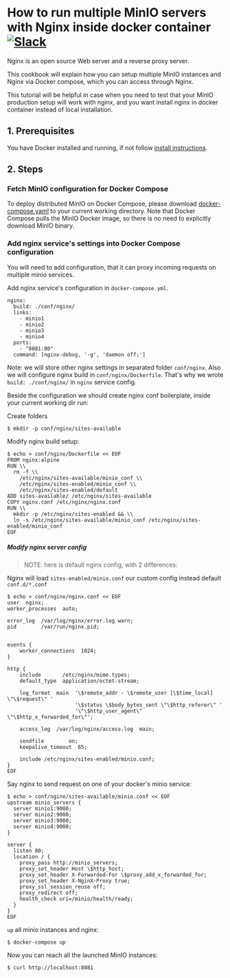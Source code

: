 # How to run multiple MinIO servers with Nginx inside docker container [![Slack](https://slack.min.io/slack?type=svg)](https://slack.min.io)

Nginx is an open source Web server and a reverse proxy server.

This cookbook will explain how you can setup multiple MinIO instances and Nginx via Docker compose, which you can access through Nginx.

This tutorial will be helpful in case when you need to test that your MinIO production setup will work with nginx, and you want install nginx in docker container instead of local installation.

## 1. Prerequisites

You have Docker installed and running, if not follow [install instructions](https://docs.docker.com/engine/installation/ubuntulinux/).

## 2. Steps

### Fetch MinIO configuration for Docker Compose
To deploy distributed MinIO on Docker Compose, please download [docker-compose.yaml](https://github.com/minio/minio/blob/master/docs/orchestration/docker-compose/docker-compose.yaml?raw=true) to your current working directory. Note that Docker Compose pulls the MinIO Docker image, so there is no need to explicitly download MinIO binary.

### Add nginx service's settings into Docker Compose configuration
You will need to add configuration, that it can proxy incoming requests on multiple minio services.

Add nginx service's configuration in `docker-compose.yml`.
```
nginx:
  build: ./conf/nginx/
  links:
    - minio1
    - minio2
    - minio3
    - minio4
  ports:
    - "8081:80"
  command: [nginx-debug, '-g', 'daemon off;']
```

Note: we will store other nginx settings in separated folder `conf/nginx`. Also we will configure nginx build in `conf/nginx/Dockerfile`. That's why we wrote `build: ./conf/nginx/` in `nginx` service config.

Beside the configuration we should create nginx conf boilerplate, inside your current working dir run:

Create folders
```
$ mkdir -p conf/nginx/sites-available
```

Modify nginx build setup:
```
$ echo > conf/nginx/Dockerfile << EOF
FROM nginx:alpine
RUN \\
  rm -f \\
    /etc/nginx/sites-available/minio_conf \\
    /etc/nginx/sites-enabled/minio_conf \\
    /etc/nginx/sites-enabled/default
ADD sites-available/ /etc/nginx/sites-available
COPY nginx.conf /etc/nginx/nginx.conf
RUN \\
  mkdir -p /etc/nginx/sites-enabled && \\
  ln -s /etc/nginx/sites-available/minio_conf /etc/nginx/sites-enabled/minio_conf
EOF
```

##### Modify nginx server config
> NOTE: here is default nginx config, with 2 differences:

Nginx will load `sites-enabled/minio.conf` our custom config instead default `conf.d/*.conf`

```
$ echo > conf/nginx/nginx.conf << EOF
user  nginx;
worker_processes  auto;

error_log  /var/log/nginx/error.log warn;
pid        /var/run/nginx.pid;


events {
    worker_connections  1024;
}

http {
    include       /etc/nginx/mime.types;
    default_type  application/octet-stream;

    log_format  main  '\$remote_addr - \$remote_user [\$time_local] \"\$request\" '
                      '\$status \$body_bytes_sent \"\$http_referer\" '
                      '\"\$http_user_agent\" \"\$http_x_forwarded_for\"';

    access_log  /var/log/nginx/access.log  main;

    sendfile        on;
    keepalive_timeout  65;

    include /etc/nginx/sites-enabled/minio.conf;
}
EOF
```

Say nginx to send request on one of your docker's minio service:
```
$ echo > conf/nginx/sites-available/minio.conf << EOF
upstream minio_servers {
  server minio1:9000;
  server minio2:9000;
  server minio3:9000;
  server minio4:9000;
}

server {
  listen 80;
  location / {
    proxy_pass http://minio_servers;
    proxy_set_header Host \$http_host;
    proxy_set_header X-Forwarded-For \$proxy_add_x_forwarded_for;
    proxy_set_header X-NginX-Proxy true;
    proxy_ssl_session_reuse off;
    proxy_redirect off;
    health_check uri=/minio/health/ready;
  }
}
EOF
```

`up` all minio instances and nginx:

```
$ docker-compose up
```

Now you can reach all the launched MinIO instances:
```
$ curl http://localhost:8081
```
